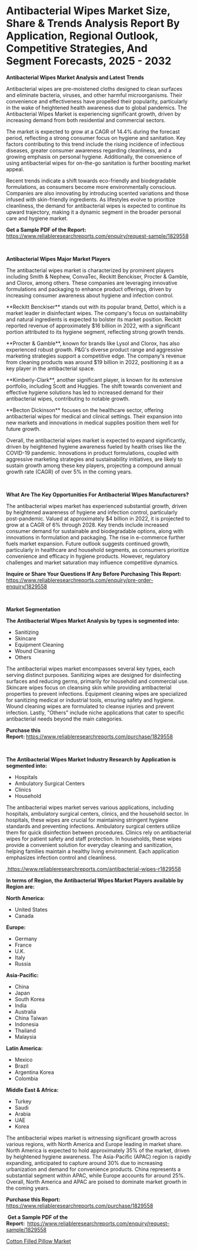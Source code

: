 <p><h1>Antibacterial Wipes Market Size, Share & Trends Analysis Report By Application, Regional Outlook, Competitive Strategies, And Segment Forecasts, 2025 - 2032</h1></p><p><strong>Antibacterial Wipes Market Analysis and Latest Trends</strong></p>
<p><p>Antibacterial wipes are pre-moistened cloths designed to clean surfaces and eliminate bacteria, viruses, and other harmful microorganisms. Their convenience and effectiveness have propelled their popularity, particularly in the wake of heightened health awareness due to global pandemics. The Antibacterial Wipes Market is experiencing significant growth, driven by increasing demand from both residential and commercial sectors.</p><p>The market is expected to grow at a CAGR of 14.4% during the forecast period, reflecting a strong consumer focus on hygiene and sanitation. Key factors contributing to this trend include the rising incidence of infectious diseases, greater consumer awareness regarding cleanliness, and a growing emphasis on personal hygiene. Additionally, the convenience of using antibacterial wipes for on-the-go sanitation is further boosting market appeal.</p><p>Recent trends indicate a shift towards eco-friendly and biodegradable formulations, as consumers become more environmentally conscious. Companies are also innovating by introducing scented variations and those infused with skin-friendly ingredients. As lifestyles evolve to prioritize cleanliness, the demand for antibacterial wipes is expected to continue its upward trajectory, making it a dynamic segment in the broader personal care and hygiene market.</p></p>
<p><strong>Get a Sample PDF of the Report:&nbsp;</strong> <a href="https://www.reliableresearchreports.com/enquiry/request-sample/1829558?utm_campaign=2201&utm_medium=2&utm_source=Github&utm_content=ia&utm_term=04042025&utm_id=antibacterial-wipes">https://www.reliableresearchreports.com/enquiry/request-sample/1829558</a></p>
<p>&nbsp;</p>
<p><strong>Antibacterial Wipes Major Market Players</strong></p>
<p><p>The antibacterial wipes market is characterized by prominent players including Smith & Nephew, ConvaTec, Reckitt Benckiser, Procter & Gamble, and Clorox, among others. These companies are leveraging innovative formulations and packaging to enhance product offerings, driven by increasing consumer awareness about hygiene and infection control.</p><p>**Reckitt Benckiser** stands out with its popular brand, Dettol, which is a market leader in disinfectant wipes. The company's focus on sustainability and natural ingredients is expected to bolster its market position. Reckitt reported revenue of approximately $16 billion in 2022, with a significant portion attributed to its hygiene segment, reflecting strong growth trends.</p><p>**Procter & Gamble**, known for brands like Lysol and Clorox, has also experienced robust growth. P&G's diverse product range and aggressive marketing strategies support a competitive edge. The company's revenue from cleaning products was around $19 billion in 2022, positioning it as a key player in the antibacterial space.</p><p>**Kimberly-Clark**, another significant player, is known for its extensive portfolio, including Scott and Huggies. The shift towards convenient and effective hygiene solutions has led to increased demand for their antibacterial wipes, contributing to notable growth.</p><p>**Becton Dickinson** focuses on the healthcare sector, offering antibacterial wipes for medical and clinical settings. Their expansion into new markets and innovations in medical supplies position them well for future growth.</p><p>Overall, the antibacterial wipes market is expected to expand significantly, driven by heightened hygiene awareness fueled by health crises like the COVID-19 pandemic. Innovations in product formulations, coupled with aggressive marketing strategies and sustainability initiatives, are likely to sustain growth among these key players, projecting a compound annual growth rate (CAGR) of over 5% in the coming years.</p></p>
<p>&nbsp;</p>
<p><strong>What Are The Key Opportunities For Antibacterial Wipes Manufacturers?</strong></p>
<p><p>The antibacterial wipes market has experienced substantial growth, driven by heightened awareness of hygiene and infection control, particularly post-pandemic. Valued at approximately $4 billion in 2022, it is projected to grow at a CAGR of 6% through 2028. Key trends include increased consumer demand for sustainable and biodegradable options, along with innovations in formulation and packaging. The rise in e-commerce further fuels market expansion. Future outlook suggests continued growth, particularly in healthcare and household segments, as consumers prioritize convenience and efficacy in hygiene products. However, regulatory challenges and market saturation may influence competitive dynamics.</p></p>
<p><strong>Inquire or Share Your Questions If Any Before Purchasing This Report:</strong> <a href="https://www.reliableresearchreports.com/enquiry/pre-order-enquiry/1829558?utm_campaign=2201&utm_medium=2&utm_source=Github&utm_content=ia&utm_term=04042025&utm_id=antibacterial-wipes">https://www.reliableresearchreports.com/enquiry/pre-order-enquiry/1829558</a></p>
<p>&nbsp;</p>
<p><strong>Market Segmentation</strong></p>
<p><strong>The Antibacterial Wipes Market Analysis by types is segmented into:</strong></p>
<p><ul><li>Sanitizing</li><li>Skincare</li><li>Equipment Cleaning</li><li>Wound Cleaning</li><li>Others</li></ul></p>
<p><p>The antibacterial wipes market encompasses several key types, each serving distinct purposes. Sanitizing wipes are designed for disinfecting surfaces and reducing germs, primarily for household and commercial use. Skincare wipes focus on cleansing skin while providing antibacterial properties to prevent infections. Equipment cleaning wipes are specialized for sanitizing medical or industrial tools, ensuring safety and hygiene. Wound cleaning wipes are formulated to cleanse injuries and prevent infection. Lastly, "Others" include niche applications that cater to specific antibacterial needs beyond the main categories.</p></p>
<p><strong>Purchase this Report:&nbsp;</strong><a href="https://www.reliableresearchreports.com/purchase/1829558?utm_campaign=2201&utm_medium=2&utm_source=Github&utm_content=ia&utm_term=04042025&utm_id=antibacterial-wipes">https://www.reliableresearchreports.com/purchase/1829558</a></p>
<p>&nbsp;</p>
<p><strong>The Antibacterial Wipes Market Industry Research by Application is segmented into:</strong></p>
<p><ul><li>Hospitals</li><li>Ambulatory Surgical Centers</li><li>Clinics</li><li>Household</li></ul></p>
<p><p>The antibacterial wipes market serves various applications, including hospitals, ambulatory surgical centers, clinics, and the household sector. In hospitals, these wipes are crucial for maintaining stringent hygiene standards and preventing infections. Ambulatory surgical centers utilize them for quick disinfection between procedures. Clinics rely on antibacterial wipes for patient safety and staff protection. In households, these wipes provide a convenient solution for everyday cleaning and sanitization, helping families maintain a healthy living environment. Each application emphasizes infection control and cleanliness.</p></p>
<p><a href="https://www.reliableresearchreports.com/antibacterial-wipes-r1829558?utm_campaign=2201&utm_medium=2&utm_source=Github&utm_content=ia&utm_term=04042025&utm_id=antibacterial-wipes">&nbsp;https://www.reliableresearchreports.com/antibacterial-wipes-r1829558</a></p>
<p><strong>In terms of Region, the Antibacterial Wipes Market Players available by Region are:</strong></p>
<p>
    <p> <strong> North America: </strong>
        <ul>
            <li>United States</li>
            <li>Canada</li>
        </ul>
        </p> 
    <p> <strong> Europe: </strong>
        <ul>
            <li>Germany</li>
            <li>France</li>
            <li>U.K.</li>
            <li>Italy</li>
            <li>Russia</li>
        </ul>
        </p> 
    <p> <strong> Asia-Pacific: </strong>
        <ul>
            <li>China</li>
            <li>Japan</li>
            <li>South Korea</li>
            <li>India</li>
            <li>Australia</li>
            <li>China Taiwan</li>
            <li>Indonesia</li>
            <li>Thailand</li>
            <li>Malaysia</li>
        </ul>
        </p> 
    <p> <strong> Latin America: </strong>
        <ul>
            <li>Mexico</li>
            <li>Brazil</li>
            <li>Argentina Korea</li>
            <li>Colombia</li>
        </ul>
        </p> 
    <p> <strong> Middle East & Africa: </strong>
        <ul>
            <li>Turkey</li>
            <li>Saudi</li>
            <li>Arabia</li>
            <li>UAE</li>
            <li>Korea</li>
        </ul>
    </p>
    </p>
<p><p>The antibacterial wipes market is witnessing significant growth across various regions, with North America and Europe leading in market share. North America is expected to hold approximately 35% of the market, driven by heightened hygiene awareness. The Asia-Pacific (APAC) region is rapidly expanding, anticipated to capture around 30% due to increasing urbanization and demand for convenience products. China represents a substantial segment within APAC, while Europe accounts for around 25%. Overall, North America and APAC are poised to dominate market growth in the coming years.</p></p>
<p><strong>Purchase this Report: </strong><a href="https://www.reliableresearchreports.com/purchase/1829558?utm_campaign=2201&utm_medium=2&utm_source=Github&utm_content=ia&utm_term=04042025&utm_id=antibacterial-wipes">https://www.reliableresearchreports.com/purchase/1829558</a></p>
<p>&nbsp;<strong>Get a Sample PDF of the Report:&nbsp;&nbsp;</strong><a href="https://www.reliableresearchreports.com/enquiry/request-sample/1829558?utm_campaign=2201&utm_medium=2&utm_source=Github&utm_content=ia&utm_term=04042025&utm_id=antibacterial-wipes">https://www.reliableresearchreports.com/enquiry/request-sample/1829558</a></p>
<p><strong></strong></p>
<p><p><a href="https://github.com/JakirUddin651/Market-Research-Report-List-2/blob/main/cotton-filled-pillow-market.md?utm_campaign=2201&utm_medium=2&utm_source=Github&utm_content=ia&utm_term=04042025&utm_id=antibacterial-wipes">Cotton Filled Pillow Market</a></p></p>